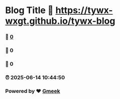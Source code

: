 # Blog Title :link: https://tywx-wxgt.github.io/tywx-blog 
### :page_facing_up: [0](https://tywx-wxgt.github.io/tywx-blog/tag.html) 
### :speech_balloon: 0 
### :hibiscus: 0 
### :alarm_clock: 2025-06-14 10:44:50 
### Powered by :heart: [Gmeek](https://github.com/Meekdai/Gmeek)
